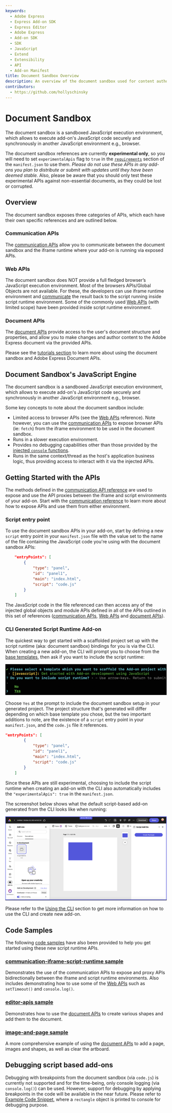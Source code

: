 ```yaml
---
keywords:
  - Adobe Express
  - Express Add-on SDK
  - Express Editor
  - Adobe Express
  - Add-on SDK
  - SDK
  - JavaScript
  - Extend
  - Extensibility
  - API
  - Add-on Manifest
title: Document Sandbox Overview
description: An overview of the document sandbox used for content authoring with the Adobe Express Document APIs.
contributors:
  - https://github.com/hollyschinsky
---
```


# Document Sandbox

The document sandbox is a sandboxed JavaScript execution environment, which allows to execute add-on's JavaScript code securely and synchronously in another JavaScript environment e.g., browser.

<InlineAlert slots="text" variant="warning"/>

The document sandbox references are currently **experimental only**, so you will need to set `experimentalApis` flag to `true` in the [`requirements`](../manifest/index.md#requirements) section of the `manifest.json` to use them. *Please do not use these APIs in any add-ons you plan to distribute or submit with updates until they have been deemed stable.*  Also, please be aware that you should only test these experimental APIs against non-essential documents, as they could be lost or corrupted.

## Overview

The document sandbox exposes three categories of APIs, which each have their own specific references and are outlined below.

### Communication APIs

The [communication APIs](./communication/index.md) allow you to communicate between the document sandbox and the iframe runtime where your add-on is running via exposed APIs.

### Web APIs

The document sandbox does NOT provide a full fledged browser’s JavaScript execution environment. Most of the browsers APIs/Global Objects are not available. For these, the developers can use iframe runtime environment and [communicate](./communication/index.md#expose-apis-from-the-ui) the result back to the script running inside script runtime environment. Some of the commonly used [Web APIs](./web/index.md) (with limited scope) have been provided inside script runtime environment.

### Document APIs

The [document APIs](./document-apis/) provide access to the user's document structure and properties, and allow you to make changes and author content to the Adobe Express document via the provided APIs.

<InlineAlert slots="text" variant="success"/>

Please see the [tutorials section](../../guides/tutorials/) to learn more about using the document sandbox and Adobe Express Document APIs.

## Document Sandbox's JavaScript Engine

The document sandbox is a sandboxed JavaScript execution environment, which allows to execute add-on's JavaScript code securely and synchronously in another JavaScript environment e.g., browser.

Some key concepts to note about the document sandbox include:

- Limited access to browser APIs (see the [Web APIs](./web/index.md) reference). Note however, you can use the [communication APIs](./communication/index.md) to expose browser APIs (ie: `fetch`) from the iframe environment to be used in the document sandbox.
- Runs in a slower execution environment.
- Provides no debugging capabilities other than those provided by the [injected `console` functions](./web/index.md#console-object).
- Runs in the same context/thread as the host's application business logic, thus providing access to interact with it via the injected APIs.

## Getting Started with the APIs

The methods defined in the [communication API reference](./communication/) are used to expose and use the API proxies between the iframe and script environments of your add-on. Start with the [communication reference](./communication/) to learn more about how to expose APIs and use them from either environment.

### Script entry point

To use the document sandbox APIs in your add-on, start by defining a new `script` entry point in your `manifest.json` file with the value set to the name of the file containing the JavaScript code you're using with the document sandbox APIs:

```json
    "entryPoints": [
        {
            "type": "panel",
            "id": "panel1",
            "main": "index.html",
            "script": "code.js" 
        }
    ]
```

The JavaScript code in the file referenced can then access any of the injected global objects and module APIs defined in all of the APIs outlined in this set of references ([communication APIs](./communication/), [Web APIs](./web/) and [document APIs](./document-apis/)).

### CLI Generated Script Runtime Add-on

The quickest way to get started with a scaffolded project set up with the script runtime (aka: document sandbox) bindings for you is via the CLI. When creating a new add-on, the CLI will prompt you to choose from the [base templates](../../guides/getting_started/dev_tooling.md#templates), then ask if you want to include the script runtime:

![CLI prompt for script runtime](../img/cli-script-prompt.png)

Choose `Yes` at the prompt to include the document sandbox setup in your generated project. The project structure that's generated will differ depending on which base template you chose, but the two important additions to note, are the existence of a `script` entry point in your `manifest.json`, and the `code.js` file it references.

```json
"entryPoints": [
        {
            "type": "panel",
            "id": "panel1",
            "main": "index.html",
            "script": "code.js" 
        }
    ]
```

<InlineAlert slots="text" variant="info"/>

Since these APIs are still experimental, choosing to include the script runtime when creating an add-on with the CLI also automatically includes the `"experimentalApis": true` in the `manifest.json`.

The screenshot below shows what the default script-based add-on generated from the CLI looks like when running:

![script add-on sample screenshot](../img/script-add-on-sample.png)

<InlineAlert slots="text" variant="info"/>

Please refer to the [Using the CLI](../../guides/getting_started/dev_tooling.md#using-the-cli) section to get more information on how to use the CLI and create new add-on.
<br/>

## Code Samples

The following [code samples](https://github.com/AdobeDocs/express-add-on-samples/tree/main/script-runtime-samples) have also been provided to help you get started using these new script runtime APIs.

### [communication-iframe-script-runtime sample](https://github.com/AdobeDocs/express-add-on-samples/tree/main/script-runtime-samples/communication-iframe-script-runtime)

Demonstrates the use of the communication APIs to expose and proxy APIs bidirectionally between the iframe and script runtime environments. Also includes demonstrating how to use some of the [Web APIs](./web/) such as `setTimeout()` and `console.log()`.

### [editor-apis sample](https://github.com/AdobeDocs/express-add-on-samples/tree/main/script-runtime-samples/editor-apis)

Demonstrates how to use the [document APIs](./document-apis/) to create various shapes and add them to the document.

### [image-and-page sample](https://github.com/AdobeDocs/express-add-on-samples/tree/main/script-runtime-samples/image-and-page)

A more comprehensive example of using the [document APIs](./document-apis/) to add a page, images and shapes, as well as clear the artboard.

## Debugging script based add-ons

Debugging with breakpoints from the document sandbox (via `code.js`) is currently not supported and for the time-being, only console logging (via `console.log()`) can be used. However, support for debugging by applying breakpoints in the code will be available in the near future. Please refer to [Example Code Snippet](./document-apis/index.md#example-code-snippet), where a `rectangle` object is printed to console for debugging purpose.
